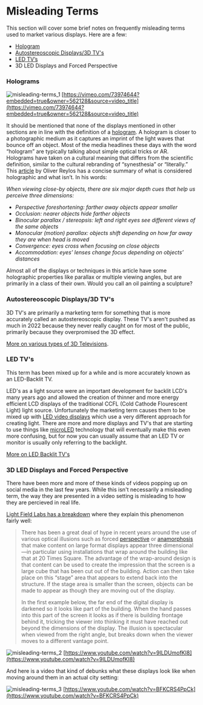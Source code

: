 # Misleading Terms

This section will cover some brief notes on frequently misleading terms used to market various displays. Here are a few:

* [Hologram](misleading-terms.md#holograms)
* [Autostereoscopic Displays/3D TV's](misleading-terms.md#autostereoscopic-displays-3d-tvs)
* [LED TV’s](misleading-terms.md#led-tvs)
* 3D LED Displays and Forced Perspective

### Holograms

![misleading-terms_1](../../video_embed_images/misleading-terms_1.jpg) [https://vimeo.com/73974644?embedded=true&owner=562128&source=video_title](https://vimeo.com/73974644?embedded=true&owner=562128&source=video_title)

It should be mentioned that none of the displays mentioned in other sections are in line with the definition of a [hologram](https://en.wikipedia.org/wiki/Holography). A hologram is closer to a photographic medium as it captures an imprint of the light waves that bounce off an object. Most of the media headlines these days with the word “hologram” are typically talking about simple optical tricks or AR. Holograms have taken on a cultural meaning that differs from the scientific definition, similar to the cultural rebranding of “synesthesia” or “literally.” This [article](http://doc-ok.org/?p=1172) by Oliver Reylos has a concise summary of what is considered holographic and what isn’t. In his words:

_When viewing close-by objects, there are six major depth cues that help us perceive three dimensions:_

* _Perspective foreshortening: farther away objects appear smaller_
* _Occlusion: nearer objects hide farther objects_
* _Binocular parallax / stereopsis: left and right eyes see different views of the same objects_
* _Monocular (motion) parallax: objects shift depending on how far away they are when head is moved_
* _Convergence: eyes cross when focusing on close objects_
* _Accommodation: eyes’ lenses change focus depending on objects’ distances_

Almost all of the displays or techniques in this article have some holographic properties like parallax or multiple viewing angles, but are primarily in a class of their own. Would you call an oil painting a sculpture?

### Autostereoscopic Displays/3D TV's

3D TV's are primarily a marketing term for something that is more accurately called an autostereoscopic display. These TV's aren't pushed as much in 2022 because they never really caught on for most of the public, primarily because they overpromised the 3D effect.

[More on various types of 3D Televisions](https://en.wikipedia.org/wiki/3D\_television).

### LED TV's

This term has been mixed up for a while and is more accurately known as an LED-Backlit TV.&#x20;

LED's as a light source were an important development for backlit LCD's many years ago and allowed the creation of thinner and more energy efficient LCD displays of the traditional CCFL (Cold Cathode Flourescent Light) light source. Unfortunately  the marketing term causes them to be mixed up with [LED video displays](../standard-displays/led.md) which use a very different approach for creating light. There are more and more displays and TV's that are starting to use things like [microLED](https://en.wikipedia.org/wiki/MicroLED) technology that will eventually make this even more confusing, but for now you can usually assume that an LED TV or monitor is usually only referring to the backlight.

[More on LED Backlit TV's](https://en.wikipedia.org/wiki/LED-backlit\_LCD)

### 3D LED Displays and Forced Perspective

There have been more and more of these kinds of videos popping up on social media in the last few years. While this isn't necessarily a misleading term, the way they are presented in a video setting is misleading to how they are percieved in real life.

[Light Field Labs has a breakdown](https://www.lightfieldlab.com/blogposts/the-future-of-large-screen-displays) where they explain this phenomenon fairly well:

> There has been a great deal of hype in recent years around the use of various optical illusions such as forced [perspective](https://en.wikipedia.org/wiki/Forced\_perspective) or [anamorphosis](https://en.wikipedia.org/wiki/Anamorphosis) that make content on large format displays appear three dimensional—in particular using installations that wrap around the building like that at 20 Times Square. The advantage of the wrap-around design is that content can be used to create the impression that the screen is a large cube that has been cut out of the building. Action can then take place on this “stage” area that appears to extend back into the structure. If the stage area is smaller than the screen, objects can be made to appear as though they are moving out of the display.&#x20;
>
> In the first example below, the far end of the digital display is darkened so it looks like part of the building. When the hand passes into this part of the screen it looks as if there is building frontage behind it, tricking the viewer into thinking it must have reached out beyond the dimensions of the display. The illusion is spectacular when viewed from the right angle, but breaks down when the viewer moves to a different vantage point.&#x20;

![misleading-terms_2](../../video_embed_images/misleading-terms_2.jpg) [https://www.youtube.com/watch?v=9ILDUmofKI8](https://www.youtube.com/watch?v=9ILDUmofKI8)

And here is a video that kind of debunks what these displays look like when moving around them in an actual city setting:

![misleading-terms_3](../../video_embed_images/misleading-terms_3.jpg) [https://www.youtube.com/watch?v=BFKCRS4PpCk](https://www.youtube.com/watch?v=BFKCRS4PpCk)
